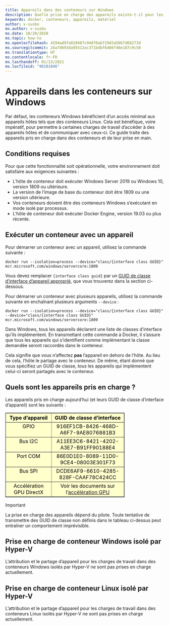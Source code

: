 ```yaml
---
title: Appareils dans des conteneurs sur Windows
description: Quelle prise en charge des appareils existe-t-il pour les conteneurs sur Windows
keywords: docker, conteneurs, appareils, matériel
author: v-susbo
ms.author: v-susbo
ms.date: 10/20/2020
ms.topic: how-to
ms.openlocfilehash: 4194ad97e820407c94d70ab719d3a5667d68273d
ms.sourcegitcommit: 24a7d693da95512ac371bdbf6466f46e187c9c58
ms.translationtype: HT
ms.contentlocale: fr-FR
ms.lasthandoff: 01/13/2021
ms.locfileid: "98181846"
---
```

# <a name="devices-in-containers-on-windows"></a>Appareils dans les conteneurs sur Windows

Par défaut, les conteneurs Windows bénéficient d’un accès minimal aux appareils hôtes tels que des conteneurs Linux. Cela est bénéfique, voire impératif, pour permettre à certaines charges de travail d’accéder à des appareils hôtes et de communiquer avec ceux-ci. Ce guide traite des appareils pris en charge dans des conteneurs et de leur prise en main.

## <a name="requirements"></a>Conditions requises

Pour que cette fonctionnalité soit opérationnelle, votre environnement doit satisfaire aux exigences suivantes :
- L’hôte de conteneur doit exécuter Windows Server 2019 ou Windows 10, version 1809 ou ultérieure.
- La version de l’image de base du conteneur doit être 1809 ou une version ultérieure.
- Vos conteneurs doivent être des conteneurs Windows s’exécutant en mode isolé par processus.
- L’hôte de conteneur doit exécuter Docker Engine, version 19.03 ou plus récente.

## <a name="run-a-container-with-a-device"></a>Exécuter un conteneur avec un appareil

Pour démarrer un conteneur avec un appareil, utilisez la commande suivante :

```shell
docker run --isolation=process --device="class/{interface class GUID}" mcr.microsoft.com/windows/servercore:1809
```

Vous devez remplacer `{interface class guid}` par un [GUID de classe d’interface d’appareil approprié](/windows-hardware/drivers/install/overview-of-device-interface-classes), que vous trouverez dans la section ci-dessous.

Pour démarrer un conteneur avec plusieurs appareils, utilisez la commande suivante en enchaînant plusieurs arguments `--device` :

```shell
docker run --isolation=process --device="class/{interface class GUID}" --device="class/{interface class GUID}" mcr.microsoft.com/windows/servercore:1809
```

Dans Windows, tous les appareils déclarent une liste de classes d’interface qu’ils implémentent. En transmettant cette commande à Docker, il s’assure que tous les appareils qui s’identifient comme implémentant la classe demandée seront raccordés dans le conteneur.

Cela signifie que vous n’affectez **pas** l’appareil en dehors de l’hôte. Au lieu de cela, l’hôte le partage avec le conteneur. De même, étant donné que vous spécifiez un GUID de classe, _tous_ les appareils qui implémentent celui-ci seront partagés avec le conteneur.

## <a name="what-devices-are-supported"></a>Quels sont les appareils pris en charge ?

Les appareils pris en charge aujourd’hui (et leurs GUID de classe d’interface d’appareil) sont les suivants :

<table border="1" style="background-color:FFFFCC;border-collapse:collapse;border:1px solid FFCC00;color:000000;width:75%" cellpadding="5" cellspacing="5">
<thead>
<tr valign="top">
<th><center>Type d’appareil</center></th>
<th><center>GUID de classe d’interface</center></th>
</tr>
</thead>
<tbody>
<tr valign="top">
<td><center>GPIO</center></td>
<td><center>916EF1CB-8426-468D-A6F7-9AE8076881B3</center></td>
</tr>
<tr valign="top">
<td><center>Bus I2C</center></td>
<td><center>A11EE3C6-8421-4202-A3E7-B91FF90188E4</center></td>
</tr>
<tr valign="top">
<td><center>Port COM</center></td>
<td><center>86E0D1E0-8089-11D0-9CE4-08003E301F73</center></td>
</tr>
<tr valign="top">
<td><center>Bus SPI</center></td>
<td><center>DCDE6AF9-6610-4285-828F-CAAF78C424CC</center></td>
</tr>
<tr valign="top">
<td><center>Accélération GPU DirectX</center></td>
<td><center>Voir les documents sur l’<a href="/virtualization/windowscontainers/deploy-containers/gpu-acceleration">accélération GPU</a></center></td>
</tr>
</tbody>
</table>

> [!IMPORTANT]
> La prise en charge des appareils dépend du pilote. Toute tentative de transmettre des GUID de classe non définis dans le tableau ci-dessus peut entraîner un comportement imprévisible.

## <a name="hyper-v-isolated-windows-container-support"></a>Prise en charge de conteneur Windows isolé par Hyper-V

L’attribution et le partage d’appareil pour les charges de travail dans des conteneurs Windows isolés par Hyper-V ne sont pas prises en charge actuellement.

## <a name="hyper-v-isolated-linux-container-support"></a>Prise en charge de conteneur Linux isolé par Hyper-V

L’attribution et le partage d’appareil pour les charges de travail dans des conteneurs Linux isolés par Hyper-V ne sont pas prises en charge actuellement.